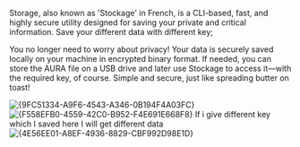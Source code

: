 Storage, also known as 'Stockage' in French, is a CLI-based, fast, and highly secure utility designed for saving your private and critical information.
Save your different data with different key;

You no longer need to worry about privacy! Your data is securely saved locally on your machine in encrypted binary format. If needed, you can store the AURA file on a USB drive and later use Stockage to access it—with the required key, of course. Simple and secure, just like spreading butter on toast!

![{9FC51334-A9F6-4543-A346-0B194F4A03FC}](https://github.com/user-attachments/assets/62f1a181-dce7-418d-a2cd-b4ae5932dc86)
![{F558EFB0-4559-42C0-B952-F4E691E668F8}](https://github.com/user-attachments/assets/c3ae8e1d-4fd6-4dec-84a0-58d32a9c6688)
If i give different key which I saved here I will get different data 
![{4E56EE01-A8EF-4936-8829-CBF992D98E1D}](https://github.com/user-attachments/assets/9dfb4243-349f-4cb5-8ac4-0e390df0fb26)
